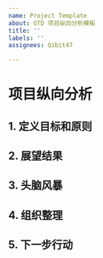```yaml
---
name: Project Template
about: GTD 项目纵向分析模板
title: ''
labels: ''
assignees: Qibit47

---
```


# 项目纵向分析

## 1. 定义目标和原则

## 2. 展望结果

## 3. 头脑风暴

## 4. 组织整理

## 5. 下一步行动
